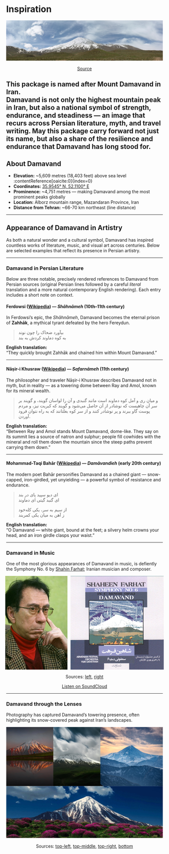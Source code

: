 # Inspiration

<p align="center">
  <img src="/assets/images/header.jpg" alt="Tile of Damavand images">
</p>

<p align="center">
  <a href="https://commons.wikimedia.org/wiki/File:2009-05-13_Damavand_from_Abbasabad_08.jpg" target="_blank">Source</a>
</p>

This package is named after **Mount Damavand** in Iran.  
Damavand is not only the **highest mountain peak in Iran**, but also a **national symbol of strength, endurance, and steadiness** — an image that recurs across Persian literature, myth, and travel writing.
May this package carry forward not just its name, but also a share of the resilience and endurance that Damavand has long stood for.
---

## About Damavand

- **Elevation:** ~5,609 metres (18,403 feet) above sea level :contentReference[oaicite:0]{index=0}  
- **Coordinates:** <a href="https://www.google.com/maps/@35.9545,52.1100,12z/data=!3m1!1e3" target="_blank">35.9545° N, 52.1100° E</a>
- **Prominence:** ~4,751 metres — making Damavand among the most prominent peaks globally
- **Location:** Alborz mountain range, Mazandaran Province, Iran
- **Distance from Tehran:** ~66-70 km northeast (line distance)

---

## Appearance of Damavand in Artistry

As both a natural wonder and a cultural symbol, Damavand has inspired countless works of literature, music, and visual art across centuries. Below are selected examples that reflect its presence in Persian artistry.

---

### Damavand in Persian Literature  

Below are three notable, precisely rendered references to Damavand from Persian sources (original Persian lines followed by a careful *literal* translation and a more natural contemporary English rendering). Each entry includes a short note on context.

#### Ferdowsi ([Wikipedia](https://en.wikipedia.org/wiki/Ferdowsi)) — *Shāhnāmeh* (10th–11th century)  

In Ferdowsi’s epic, the *Shāhnāmeh*, Damavand becomes the eternal prison of **Zahhāk**, a mythical tyrant defeated by the hero Fereydun.  

> بیآورد ضحاک را چون نوند  
> به کوه دماوند کردش به بند  

**English translation:**  
“They quickly brought Zahhāk and chained him within Mount Damavand.”

---

#### Nāṣir-i Khusraw ([Wikipedia](https://en.wikipedia.org/wiki/Nasir_Khusraw)) — *Safarnāmeh* (11th century)  

The philosopher and traveler Nāṣir-i Khusraw describes Damavand not in myth, but in reality — as a towering dome between Ray and Amol, known for its mineral wealth.  

> و میان ری و آمل کوه دماوند است مانند گنبدی و آن را لواسان گویند، و گویند بر سر آن چاهیست که نوشادر از آن حاصل می‌شود و گویند که کبریت نیز، و مردم پوست گاو ببرند و پر نوشادر کنند و از سر کوه بغلتانند که به راه نتوان فرود آوردن.  

**English translation:**  
“Between Ray and Amol stands Mount Damavand, dome-like. They say on its summit lies a source of natron and sulphur; people fill cowhides with the mineral and roll them down the mountain since the steep paths prevent carrying them down.”

---

#### Mohammad-Taqi Bahār ([Wikipedia](https://en.wikipedia.org/wiki/Mohammad-Taqi_Bahar)) — *Damāvandieh* (early 20th century)  

The modern poet Bahār personifies Damavand as a chained giant — snow-capped, iron-girdled, yet unyielding — a powerful symbol of resistance and endurance.  

> ای دیو سپید پای در بند  
> ای گنبد گیتی ای دماوند  
>   
> از سیم به سر، یکی کله‌خود  
> ز آهن به میان یکی کمربند  

**English translation:**  
“O Damavand — white giant, bound at the feet; a silvery helm crowns your head, and an iron girdle clasps your waist.”

---

### Damavand in Music  

One of the most glorious appearances of Damavand in music, is defiently the Symphony No. 6 by [Shahin Farhat](https://en.wikipedia.org/wiki/Shahin_Farhat); Iranian musician and composer.

<div style="display: flex; justify-content: center; gap: 10px; align-items: flex-start;">
  <img src="/assets/images/shahin farhat.jpg" alt="Shahin Farhat" style="height:300px; width:auto;">
  <img src="/assets/images/damavand_symphony_artwork.jpg" alt="Symphony No. 6 Artwork" style="height:300px; width:auto;">
</div>


<p align="center">
  Sources:
  <a href="https://en.wikipedia.org/wiki/Shahin_Farhat" target="_blank">left</a>, 
  <a href="" target="_blank">right</a>
</p>


<p align="center">
  <a href="https://soundcloud.com/shaheenfarhat/sets/symphony-no-6-damavand" target="_blank">Listen on SoundCloud</a>
</p>

---

### Damavand through the Lenses  

Photography has captured Damavand’s towering presence, often highlighting its snow-covered peak against Iran’s landscapes.  

<p align="center">
  <img src="/assets/images/tiled image.jpg" alt="Damavand Mountain">
</p>
<p align="center">
  Sources: 
  <a href="https://pbs.twimg.com/media/G1oYrEaXEAAJRww?format=jpg&name=large" target="_blank">top-left</a>, 
  <a href="https://pbs.twimg.com/media/G1ERpruWQAIwzCY?format=jpg&name=large" target="_blank">top-middle</a>, 
  <a href="https://pbs.twimg.com/media/G0ZW9rNXQAADQBL?format=jpg&name=large" target="_blank">top-right</a>, 
  <a href="https://en.ifilmtv.ir/UploadedFiles/Images/04-07-2021/11_27_02MountDamavDay10.jpg" target="_blank">bottom</a>
</p>
